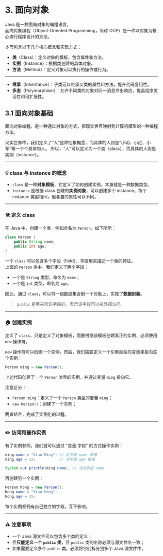 # 3. 面向对象

Java 是一种面向对象的编程语言。  
面向对象编程（Object-Oriented Programming，简称 OOP）是一种以对象为核心进行程序设计的方法。

本节包含以下几个核心概念和实现方式：

- **类**（Class）：定义对象的模板，包含属性和方法。
- **实例**（Instance）：根据类创建的具体对象。
- **方法**（Method）：定义对象可以执行的操作或行为。
---
- **继承**（Inheritance）：子类可以继承父类的属性和方法，提升代码复用性。
- **多态**（Polymorphism）：允许不同类的对象对同一消息作出响应，提高程序灵活性和可扩展性。

## 3.1 面向对象基础

面向对象编程，是一种通过对象的方式，把现实世界映射到计算机模型的一种编程方法。

现实世界中，我们定义了“人”这种抽象概念，而具体的人则是“小明、小红、小军”等一个个具体的人。  所以，“人”可以定义为一个类（class），而具体的人则是实例（instance）。

---

### 💡 class 与 instance 的概念

- `class` 是一种**对象模板**，它定义了如何创建实例，本身就是一种数据类型。
- `instance` 是根据 class 创建的**实例对象**，可以创建多个 instance，每个 instance 类型相同，但各自的属性可以不同。

---

### 🛠️ 定义 class

在 Java 中，创建一个类，例如命名为 `Person`，如下所示：

```java
class Person {
    public String name;
    public int age;
}
```

一个 `class` 可以包含多个字段（field），字段用来描述一个类的特征。  
上面的 `Person` 类中，我们定义了两个字段：
- 一个是 `String` 类型，命名为 `name`；
- 一个是 `int` 类型，命名为 `age`。

因此，通过 `class`，可以将一组数据集合到一个对象上，实现了**数据封装**。

> `public` 是用来修饰字段的，表示该字段可以被外部访问。

---

### 🏠 创建实例

定义了 `class`，只是定义了对象模板，而要根据该模板创建真正的实例，必须使用 `new` 操作符。

`new` 操作符可以创建一个实例，然后，我们需要定义一个引用类型的变量来指向这个实例：

```java
Person ming = new Person();
```

上述代码创建了一个 `Person` 类型的实例，并通过变量 `ming` 指向它。

注意区分：
- `Person ming`：定义了一个 `Person` 类型的变量 `ming`；
- `new Person()`：创建了一个实例；

两者结合，完成了实例化的过程。

---

### ✏️ 访问和操作实例

有了实例参照，我们就可以通过 "变量.字段" 的方式操作实例：

```java
ming.name = "Xiao Ming"; // 对字段 name 赋值
ming.age = 12;           // 对字段 age 赋值

System.out.println(ming.name); // 访问字段 name
```

再创建另一个实例：

```java
Person hong = new Person();
hong.name = "Xiao Hong";
hong.age = 15;

```

每个实例都拥有自己独立的字段，互不影响。

---

### ⚠️ 注意事项

- 一个 Java 源文件可以包含多个类的定义；
- 但**只能定义一个 `public` 类**，且 `public` 类的名称必须与源文件名一致；
- 如果需要定义多个 `public` 类，必须将它们拆分到多个 Java 源文件中。

